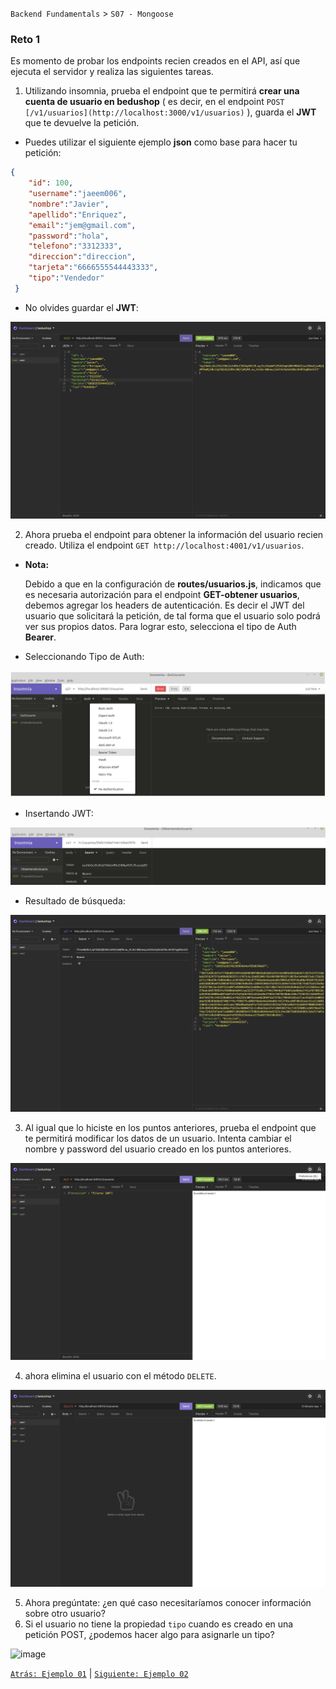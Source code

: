 `Backend Fundamentals` > `S07 - Mongoose` 
	
### Reto 1

Es momento de probar los endpoints recien creados en el API, así que ejecuta el servidor y realiza las siguientes tareas.

1. Utilizando insomnia, prueba el endpoint que te permitirá <b>crear una cuenta de usuario en bedushop</b> ( es decir, en el endpoint `POST [/v1/usuarios](http://localhost:3000/v1/usuarios)` ), guarda el <b>JWT</b> que te devuelve la petición.

 - Puedes utilizar el siguiente ejemplo <b>json</b> como base para hacer tu petición:

```json
{
	"id": 100,
 	"username":"jaeem006",
 	"nombre":"Javier",
 	"apellido":"Enriquez",
 	"email":"jem@gmail.com",
 	"password":"hola",
 	"telefono":"3312333",
 	"direccion":"direccion",
 	"tarjeta":"6666555544443333",
 	"tipo":"Vendedor"
 } 
```  

- No olvides guardar el <b>JWT</b>:

 ![img/JWT.png](img/img1.png)

2. Ahora prueba el endpoint para obtener la información del usuario recien creado. Utiliza el endpoint `GET http://localhost:4001/v1/usuarios`. 

- <b>Nota:</b>
	
	Debido a que en la configuración de <b>routes/usuarios.js</b>, indicamos que es necesaria autorización para el endpoint <b>GET-obtener usuarios</b>, debemos agregar los headers de autenticación. Es decir el JWT del usuario que solicitará la petición, de tal forma que el usuario solo podrá ver sus propios datos. Para lograr esto, selecciona el tipo de Auth <b>Bearer</b>. 

- Seleccionando Tipo de Auth:

 ![img/SeleccionandoAuth.png](img/SeleccionandoAuth.png)

- Insertando JWT:

 ![img/IngresandoBearerToken.png](img/IngresandoBearerToken.png)
 
 - Resultado de búsqueda:
 
  ![img/UsuarioEncontrado.png](img/img2.png)

3. Al igual que lo hiciste en los puntos anteriores, prueba el endpoint que te permitirá modificar los datos de un usuario. Intenta cambiar el nombre y password del usuario creado en los puntos anteriores.
 
![](img/img3.png)

4. ahora elimina el usuario con el método `DELETE`.

![](img/img4.png)

5. Ahora pregúntate: ¿en qué caso necesitaríamos conocer información sobre otro usuario?
6. Si el usuario no tiene la propiedad `tipo` cuando es creado en una petición POST, ¿podemos hacer algo para asignarle un tipo?

![image](https://user-images.githubusercontent.com/13757596/87738478-21ddc480-c7a3-11ea-9c9b-cf88868563ec.png)

[`Atrás: Ejemplo 01`](../Ejemplo-01) | [`Siguiente: Ejemplo 02`](../Ejemplo-02)
